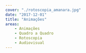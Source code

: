 ```yaml
---
cover: "./rotoscopia_amanara.jpg"
date: "2017-12-01"
title: "Animações"
areas:
    - Animações
    - Quadro a Quadro
    - Rotoscopia
    - Audiovisual
---
```

